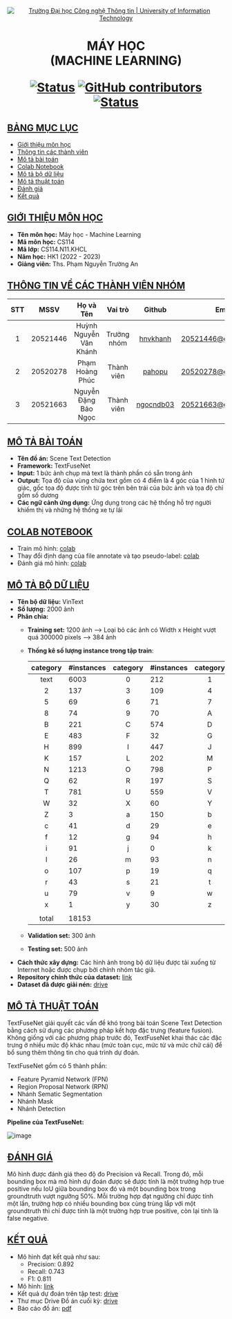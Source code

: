 <a id="top"></a>

<!-- Banner -->
<p align="center">
  <a href="https://www.uit.edu.vn/" title="Trường Đại học Công nghệ Thông tin" style="border: none;">
    <img src="https://i.imgur.com/WmMnSRt.png" alt="Trường Đại học Công nghệ Thông tin | University of Information Technology">
  </a>
</p>

<h1 align="center"><b>MÁY HỌC<br>(MACHINE LEARNING)</b></h>

[![Status](https://img.shields.io/badge/status-done-darkgreen?style=flat-square)](https://github.com/pahopu/CS114.N11.KHCL_SceneTextDetection_Project)
[![GitHub contributors](https://img.shields.io/github/contributors/pahopu/CS114.N11.KHCL_SceneTextDetection_Project?style=flat-square)](https://github.com/pahopu/CS114.N11.KHCL_SceneTextDetection_Project/graphs/contributors)
[![Status](https://img.shields.io/badge/language-python-blue?style=flat-square)](https://github.com/pahopu/CS114.N11.KHCL_SceneTextDetection_Project)

## [BẢNG MỤC LỤC](#top)
* [Giới thiệu môn học](#giới-thiệu-môn-học)
* [Thông tin các thành viên](#thông-tin-về-các-thành-viên-nhóm)
* [Mô tả bài toán](#mô-tả-bài-toán)
* [Colab Notebook](#colab-notebook)
* [Mô tả bộ dữ liệu](#mô-tả-bộ-dữ-liệu)
* [Mô tả thuật toán](#mô-tả-thuật-toán)
* [Đánh giá](#đánh-giá)
* [Kết quả](#kết-quả)

## [GIỚI THIỆU MÔN HỌC](#top)
* **Tên môn học:** Máy học - Machine Learning
* **Mã môn học:** CS114
* **Mã lớp:** CS114.N11.KHCL
* **Năm học:** HK1 (2022 - 2023)
* **Giảng viên:** Ths. Phạm Nguyễn Trường An

## [THÔNG TIN VỀ CÁC THÀNH VIÊN NHÓM](#top)
| STT    | MSSV          | Họ và Tên                |Vai trò    | Github                                          | Email                   |
| :----: |:-------------:| :-----------------------:|:---------:|:-----------------------------------------------:|:-------------------------:
| 1      | 20521446      | Huỳnh Nguyễn Vân Khánh   |Trưởng nhóm|[hnvkhanh](https://github.com/hnvkhanh)          |20521446@gm.uit.edu.vn   |
| 2      | 20520278      | Phạm Hoàng Phúc          |Thành viên |[pahopu](https://github.com/pahopu)              |20520278@gm.uit.edu.vn   |
| 3      | 20521663      | Nguyễn Đặng Bảo Ngọc     |Thành viên |[ngocndb03](https://github.com/ngocndb03)        |20521663@gm.uit.edu.vn   |

## [MÔ TẢ BÀI TOÁN](#top)
* **Tên đồ án:** Scene Text Detection
* **Framework:** TextFuseNet
* **Input:** 1 bức ảnh chụp mà text là thành phần có sẵn trong ảnh
* **Output:** Tọa độ của vùng chứa text gồm có 4 điểm là 4 góc của 1 hình tứ giác, gốc tọa độ được tính từ góc trên bên trái của bức ảnh và tọa độ chỉ gồm số dương
* **Các ngữ cảnh ứng dụng:** Ứng dụng trong các hệ thống hỗ trợ người khiếm thị và những hệ thống xe tự lái

## [COLAB NOTEBOOK](#top)
* Train mô hình: [colab](https://colab.research.google.com/drive/1d8Wa1fsXedJmEkuxo7nQTqXmqu81u7XE?usp=sharing)
* Thay đổi định dạng của file annotate và tạo pseudo-label: [colab](https://colab.research.google.com/drive/1btynHjJ9uRFz_l096jOhcCoqgKBOxKIr?usp=sharing)
* Đánh giá mô hình: [colab](https://colab.research.google.com/drive/1qpmX6y38oZm0yOghBMdjOo585O7eB1Bp?usp=sharing)

## [MÔ TẢ BỘ DỮ LIỆU](#top)
* **Tên bộ dữ liệu:** VinText
* **Số lượng:** 2000 ảnh
* **Phân chia:**
  * **Training set:** 1200 ảnh --> Loại bỏ các ảnh có Width x Height vượt quá 300000 pixels --> 384 ảnh
  * **Thống kê số lượng instance trong tập train**:

    |  category  | #instances   |  category  | #instances   |  category  | #instances   |
    |:----------:|:-------------|:----------:|:-------------|:----------:|:-------------|
    |    text    | 6003         |     0      | 212          |     1      | 120          |
    |     2      | 137          |     3      | 109          |     4      | 71           |
    |     5      | 69           |     6      | 71           |     7      | 67           |
    |     8      | 74           |     9      | 70           |     A      | 1127         |
    |     B      | 221          |     C      | 574          |     D      | 343          |
    |     E      | 483          |     F      | 32           |     G      | 583          |
    |     H      | 899          |     I      | 447          |     J      | 9            |
    |     K      | 157          |     L      | 202          |     M      | 302          |
    |     N      | 1213         |     O      | 798          |     P      | 238          |
    |     Q      | 62           |     R      | 197          |     S      | 176          |
    |     T      | 781          |     U      | 559          |     V      | 160          |
    |     W      | 32           |     X      | 60           |     Y      | 178          |
    |     Z      | 3            |     a      | 150          |     b      | 18           |
    |     c      | 41           |     d      | 29           |     e      | 95           |
    |     f      | 12           |     g      | 94           |     h      | 110          |
    |     i      | 91           |     j      | 0            |     k      | 14           |
    |     l      | 26           |     m      | 93           |     n      | 156          |
    |     o      | 107          |     p      | 19           |     q      | 1            |
    |     r      | 43           |     s      | 21           |     t      | 63           |
    |     u      | 79           |     v      | 9            |     w      | 12           |
    |     x      | 1            |     y      | 30           |     z      | 0            |
    |            |              |            |              |            |              |
    |   total    | 18153        |            |              |            |              |  


  * **Validation set:** 300 ảnh
  * **Testing set:** 500 ảnh
* **Cách thức xây dựng:** Các hình ảnh trong bộ dữ liệu được tải xuống từ Internet hoặc được chụp bởi chính nhóm tác giả.
* **Repository chính thức của dataset:** [link](https://github.com/VinAIResearch/dict-guided)
* **Dataset đã được giải nén:** [drive](https://drive.google.com/drive/folders/1--sjdzVcuY37ouAKISydf5aCE3DmBowM?usp=share_link)
    
## [MÔ TẢ THUẬT TOÁN](#top)

TextFuseNet giải quyết các vấn đề khó trong bài toán Scene Text Detection bằng cách sử dụng các phương pháp kết hợp đặc trưng (feature fusion). Không giống với các phương pháp trước đó, TextFuseNet khai thác các đặc trưng ở nhiều mức độ khác nhau (mức toàn cục, mức từ và mức chữ cái) để bổ sung thêm thông tin cho quá trình dự đoán.

TextFuseNet gồm có 5 thành phần:
  * Feature Pyramid Network (FPN)
  * Region Proposal Network (RPN)
  * Nhánh Sematic Segmentation 
  * Nhánh Mask
  * Nhánh Detection

**Pipeline của TextFuseNet:**

![image](https://github.com/ying09/TextFuseNet.pytorch/blob/master/TextFuseNet.jpg)


## [ĐÁNH GIÁ](#top)

Mô hình được đánh giá theo độ đo Precision và Recall.
Trong đó, mỗi bounding box mà mô hình dự đoán được sẽ được tính là một trường hợp true positive nếu IoU giữa bounding box đó và một bounding box trong groundtruth vượt ngưỡng 50%. Mỗi trường hợp đạt ngưỡng chỉ được tính một lần, trường hợp có nhiều bounding box cùng trùng lắp với một groundtruth thì chỉ được tính là một trường hợp true positive, còn lại tính là false negative.


## [KẾT QUẢ](#top)
* Mô hình đạt kết quả như sau:
  * Precision: 0.892
  * Recall: 0.743
  * F1: 0.811
* Mô hình: [link](https://drive.google.com/file/d/1bFoGlytWUVzi7VlF2_kKNvaryaho542z/view?usp=sharing)
* Kết quả dự đoán trên tập test: [drive](https://drive.google.com/drive/folders/1gDZZgt8Qx5TeveXg_Lh8oR1Mj7fkhUdF?usp=sharing)
* Thư mục Drive Đồ án cuối kỳ: [drive](https://drive.google.com/drive/folders/1GvzxT-uVkWQiIiSbFMV-Q_iTCqA5z5j1?usp=sharing)
* Báo cáo đồ án: [pdf](https://github.com/pahopu/CS114.N11.KHCL_SceneTextDetection_Project/blob/main/CS114_FinalReport.pdf)
